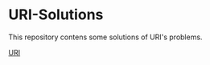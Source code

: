 # URI-Solutions

This repository contens some solutions of URI's problems.

[URI](https://www.urionlinejudge.com.br/judge/en/login)
